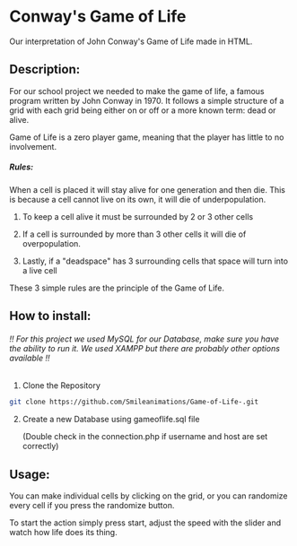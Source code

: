 # Conway's Game of Life


Our interpretation of John Conway's Game of Life made in HTML.



## Description:

For our school project we needed to make the game of life, a famous program written by John Conway in 1970. It follows a simple structure of a grid with each grid being either on or off or a more known term: dead or alive.

Game of Life is a zero player game, meaning that the player has little to no involvement.



##### Rules:

When a cell is placed it will stay alive for one generation and then die. This is because a cell cannot live on its own, it will die of underpopulation.

1. To keep a cell alive it must be surrounded by 2 or 3 other cells

2. If a cell is surrounded by more than 3 other cells it will die of overpopulation.

3. Lastly, if a "deadspace" has 3 surrounding cells that space will turn into a live cell

These 3 simple rules are the principle of the Game of Life.



## How to install:

###### !! For this project we used MySQL for our Database, make sure you have the ability to run it. We used XAMPP but there are probably other options available !!

1. Clone the Repository

```bash
git clone https://github.com/Smileanimations/Game-of-Life-.git
```

2. Create a new Database using gameoflife.sql file
   
   (Double check in the connection.php if username and host are set correctly)



## Usage:

You can make individual cells by clicking on the grid, or you can randomize every cell if you press the randomize button.

To start the action simply press start, adjust the speed with the slider and watch how life does its thing.




